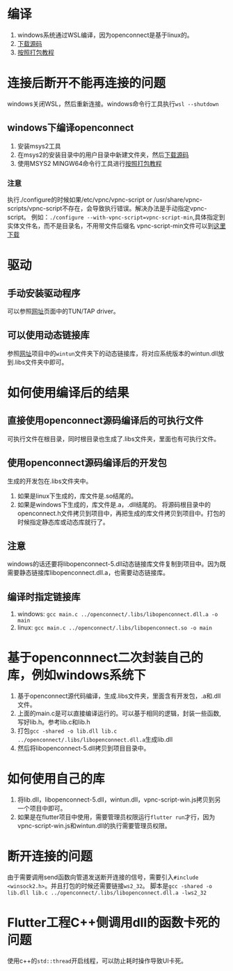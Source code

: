 # 编译
1. windows系统通过WSL编译，因为openconnect是基于linux的。
2. [下载源码](https://gitlab.com/openconnect/openconnect.git "title")
3. [按照打包教程](https://www.infradead.org/openconnect/building.html)
   
# 连接后断开不能再连接的问题
windows关闭WSL，然后重新连接。windows命令行工具执行`wsl --shutdown`

## windows下编译openconnect
1. 安装msys2工具
2. 在msys2的安装目录中的用户目录中新建文件夹，然后[下载源码](https://gitlab.com/openconnect/openconnect.git "title")
3. 使用MSYS2 MINGW64命令行工具进行[按照打包教程](https://www.infradead.org/openconnect/building.html)
### 注意
执行./configure的时候如果/etc/vpnc/vpnc-script or /usr/share/vpnc-scripts/vpnc-script不存在，会导致执行错误。解决办法是手动指定vpnc-script。
例如：``` ./configure --with-vpnc-script=vpnc-script-min ```,具体指定到实体文件名，而不是目录名，不用带文件后缀名
vpnc-script-min文件可以到[这里下载](https://www.infradead.org/openconnect/vpnc-script.html)

# 驱动
## 手动安装驱动程序
可以参照[网址](https://www.infradead.org/openconnect/building.html)页面中的TUN/TAP driver。
## 可以使用动态链接库
参照[网址](https://gitlab.com/openconnect/openconnect-gui)项目中的```wintun```文件夹下的动态链接库，将对应系统版本的wintun.dll放到.libs文件夹中即可。

# 如何使用编译后的结果
## 直接使用openconnect源码编译后的可执行文件
可执行文件在根目录，同时根目录也生成了.libs文件夹，里面也有可执行文件。
## 使用openconnect源码编译后的开发包
生成的开发包在.libs文件夹中。
1. 如果是linux下生成的，库文件是.so结尾的。
2. 如果是windows下生成的，库文件是.a，.dll结尾的。
将源码根目录中的openconnect.h文件拷贝到项目中，再把生成的库文件拷贝到项目中。打包的时候指定静态库或动态库就行了。
## 注意
windows的话还要将libopenconnect-5.dll动态链接库文件复制到项目中。因为既需要静态链接库libopenconnect.dll.a，也需要动态链接库。
## 编译时指定链接库
1. windows: ``` gcc main.c ../openconnect/.libs/libopenconnect.dll.a -o main ```
2. linux: ``` gcc main.c ../openconnect/.libs/libopenconnect.so -o main ```

# 基于openconnnect二次封装自己的库，例如windows系统下
1. 基于openconnect源代码编译，生成.libs文件夹，里面含有开发包，.a和.dll文件。
2. 上面的main.c是可以直接编译运行的。可以基于相同的逻辑，封装一些函数,写好lib.h。参考lib.c和lib.h
3. 打包```gcc -shared -o lib.dll lib.c ../openconnect/.libs/libopenconnect.dll.a```生成lib.dll
4. 然后将libopenconnect-5.dll拷贝到项目目录中。

# 如何使用自己的库
1. 将lib.dll，libopenconnect-5.dll，wintun.dll，vpnc-script-win.js拷贝到另一个项目中即可。
2. 如果是在flutter项目中使用，需要管理员权限运行``` flutter run ```才行，因为vpnc-script-win.js和wintun.dll的执行需要管理员权限。

# 断开连接的问题
由于需要调用send函数向管道发送断开连接的信号，需要引入``` #include <winsock2.h> ```。并且打包的时候还需要链接```ws2_32```。
脚本是```gcc -shared -o lib.dll lib.c ../openconnect/.libs/libopenconnect.dll.a -lws2_32```

# Flutter工程C++侧调用dll的函数卡死的问题
使用c++的```std::thread```开启线程，可以防止耗时操作导致UI卡死。